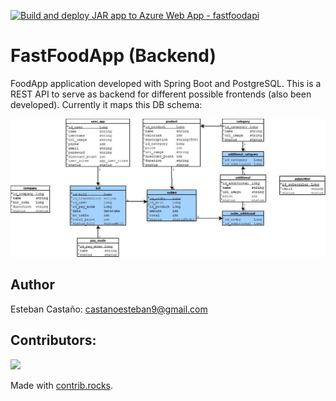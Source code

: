 [![Build and deploy JAR app to Azure Web App - fastfoodapi](https://github.com/JEstebanCDev/FastFoodApp_Backend/actions/workflows/main_fastfoodapi.yml/badge.svg)](https://github.com/JEstebanCDev/FastFoodApp_Backend/actions/workflows/main_fastfoodapi.yml)
# FastFoodApp (Backend)
FoodApp application developed with Spring Boot and PostgreSQL. This is a REST API to serve as backend for different possible frontends (also been developed).
Currently it maps this DB schema:

<img src="FastFood-version8.jpeg" alt="DB Schema" title="Database schema version 8">

## Author
Esteban Castaño: <castanoesteban9@gmail.com>
## Contributors:

<a href="https://github.com/JEstebanCDev/FastFoodApp_Backend/graphs/contributors">
  <img src="https://contrib.rocks/image?repo=JEstebanCDev/FastFoodApp_Backend" />
</a>

Made with [contrib.rocks](https://contrib.rocks).
